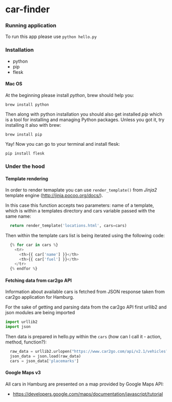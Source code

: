 car-finder
==========

### Running application

To run this app please use `python hello.py`

### Installation

- python
- pip
- flesk

#### Mac OS

At the beginning please install *python*, brew should help you:

`brew install python`

Then along with python installation you should also get installed *pip* which
is a tool for installing and managing Python packages. Unless you got it, try
installing it also with brew:

`brew install pip`

Yay! Now you can go to your terminal and install flesk:

`pip install flesk`


### Under the hood
#### Template rendering

In order to render temaplate you can use `render_template()` from *Jinja2*
template engine (http://jinja.pocoo.org/docs/).

In this case this function accepts two parameters: name of a template, which is
within a templates directory and cars variable passed with the same name:

```python
  return render_template('locations.html', cars=cars)
```

Then within the template cars list is being iterated using the following code:

```python
  {% for car in cars %}
    <tr>
      <th>{{ car['name'] }}</th>
      <th>{{ car['fuel'] }}</th>
    </tr>
  {% endfor %}
```

#### Fetching data from car2go API

Information about available cars is fetched from JSON response taken from
car2go application for Hamburg.

For the sake of getting and parsing data from the car2go API first urllib2 and
json modules are being imported

```python
import urllib2
import json
```

Then data is prepared in hello.py within the `cars` (how can I call it - action,
method, function?):

```python
  raw_data = urllib2.urlopen("https://www.car2go.com/api/v2.1/vehicles?loc=hamburg&oauth_consumer_key=car2gowebsite&format=json")
  json_data = json.load(raw_data)
  cars = json_data['placemarks']
```

#### Google Maps v3

All cars in Hamburg are presented on a map provided by Google Maps API:
- https://developers.google.com/maps/documentation/javascript/tutorial
